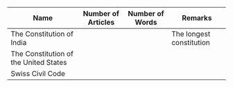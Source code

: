 | Name                                  | Number of Articles | Number of Words | Remarks                  |
| ------------------------------------- | ------------------ | --------------- | ------------------------ |
| The Constitution of India             |                    |                 | The longest constitution |
| The Constitution of the United States |                    |                 |                          |
| Swiss Civil Code                      |                    |                 |                          |
